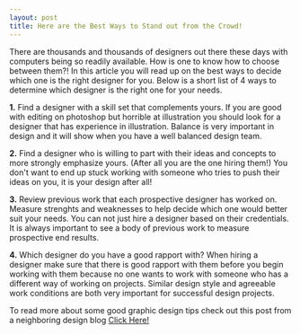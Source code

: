```yaml
---
layout: post
title: Here are the Best Ways to Stand out from the Crowd!
---
```


There are thousands and thousands of designers out there these days with computers being so readily available. How is one to know how to choose between them?! In this article you will read up on the best ways to decide which one is the right designer for you. Below is a short list of 4 ways to determine which designer is the right one for your needs.

**1.** Find a designer with a skill set that complements yours. If you are good with editing on photoshop but horrible at illustration you should look for a designer that has experience in illustration. Balance is very important in design and it will show when you have a well balanced design team.

**2.** Find a designer who is willing to part with their ideas and concepts to more strongly emphasize yours. (After all you are the one hiring them!) You don't want to end up stuck working with someone who tries to push their ideas on you, it is your design after all!


**3.** Review previous work that each prospective designer has worked on. Measure strenghts and weaknesses to help decide which one would better suit your needs. You can not just hire a designer based on their credentials. It is always important to see a body of previous work to measure prospective end results.

**4.** Which designer do you have a good rapport with? When hiring a designer make sure that there is good rapport with them before you begin working with them because no one wants to work with someone who has a different way of working on projects. Similar design style and agreeable work conditions are both very important for successful design projects.



To read more about some good graphic design tips check out this post from a neighboring design blog
[Click Here!](http://graphicdesign.stackexchange.com/questions/30262/what-are-the-key-principles-that-effective-designs-share "Graphic Design")

